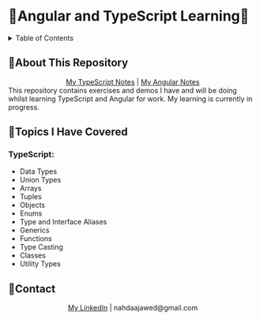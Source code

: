 # 🌸Angular and TypeScript Learning🌸
<details>
  <summary>Table of Contents</summary>
  <ol>
    <li><a href="#about-this-repository">About This Repository</a>
    <li><a href="#topics-i-have-covered">Topics I Have Covered</a>
    <li><a href="#contact">Contact</a>
  </ol>
</details>


## 🌸About This Repository
<div align="center">
  <a href="https://grove-earth-4e4.notion.site/TypeScript-8c92fef69f2e47aab41e7cd26fd56ef1?pvs=4">My TypeScript Notes</a> | <a href="https://grove-earth-4e4.notion.site/Angular-15280b9104a54a109aae31279cd66506?pvs=4">My Angular Notes</a>
</div>
This repository contains exercises and demos I have and will be doing whilst learning TypeScript and Angular for work. My learning is currently in progress.

## 🌸Topics I Have Covered
### TypeScript:
<ul>
  <li>Data Types</li>
  <li>Union Types</li>
  <li>Arrays</li>
  <li>Tuples</li>
  <li>Objects</li>
  <li>Enums</li>
  <li>Type and Interface Aliases</li>
  <li>Generics</li>
  <li>Functions</li>
  <li>Type Casting</li>
  <li>Classes</li>
  <li>Utility Types</li>
</ul>


## 🌸Contact
<div align="center">
  <a href="https://www.linkedin.com/in/nahdaa-jawed/">My LinkedIn</a>
   |  nahdaajawed@gmail.com
</div>

